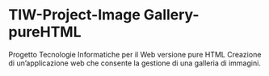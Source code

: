 # TIW-Project-Image Gallery-pureHTML

Progetto Tecnologie Informatiche per il Web versione pure HTML
Creazione di un’applicazione web che consente la gestione di una galleria di immagini.
